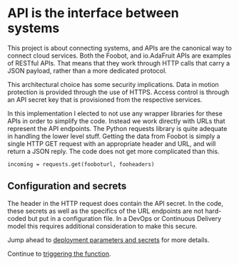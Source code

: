 # API is the interface between systems
This project is about connecting systems, and APIs are the canonical way to
connect cloud services.
Both the
Foobot, and io.AdaFruit APIs are examples of RESTful APIs.
That means that they work through HTTP calls that carry a JSON payload, rather
than a more dedicated protocol.

This architectural choice has some security implications.
Data in motion protection is provided through the use of HTTPS.
Access control is through an API secret key that is provisioned from the respective services.

In this implementation I elected to not use any wrapper libraries for these APIs in order to
simplify the code. Instead we work directly with URLs that represent the
API endpoints.
The Python requests library is quite adequate in handling the lower level stuff. Getting the data from Foobot is simply a single HTTP GET request with an appropriate header and URL, and will return a JSON reply.
The code does not get more complicated than this.
```
incoming = requests.get(fooboturl, fooheaders)
```

## Configuration and secrets

The header in the HTTP request does contain the API secret. In the code, these secrets as well as
the specifics of the URL endpoints are not hard-coded but put in a configuration
file. In a DevOps or Continuous Delivery model this requires additional consideration
to make this secure.

Jump ahead to [deployment parameters and secrets](deploymentparams.md) for more details.

Continue to [triggering the function](cron.md).
